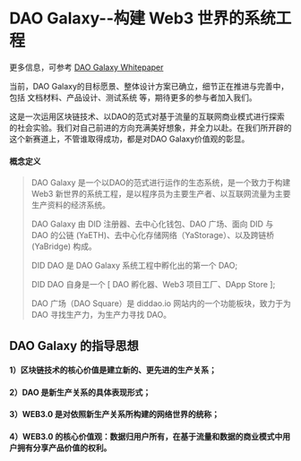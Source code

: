 # DAO Galaxy--构建 Web3 世界的系统工程

更多信息，可参考 [DAO Galaxy Whitepaper](DAO-Galaxy.md)

当前，DAO Galaxy的目标愿景、整体设计方案已确立，细节正在推进与完善中，包括 文档材料、产品设计、测试系统 等，期待更多的参与者加入我们。

这是一次运用区块链技术、以DAO的范式对基于流量的互联网商业模式进行探索的社会实验。我们对自己前进的方向充满美好想象，并全力以赴。在我们所开辟的这个新赛道上，不管谁取得成功，都是对DAO Galaxy价值观的彰显。

#### 概念定义

>
> DAO Galaxy 是一个以DAO的范式进行运作的生态系统，是一个致力于构建 Web3 新世界的系统工程，是以程序员为主要生产者、以互联网流量为主要生产资料的经济系统。
> 
> DAO Galaxy 由 DID 注册器、去中心化钱包、DAO 广场、面向 DID 与 DAO 的公链 (YaETH)、去中心化存储网络（YaStorage）、以及跨链桥 (YaBridge) 构成。
> 
> DID DAO 是 DAO Galaxy 系统工程中孵化出的第一个 DAO;
>
> DID DAO 自身是一个 [ DAO 孵化器、Web3 项目工厂、DApp Store ];
>
> DAO 广场（DAO Square）是 diddao.io 网站内的一个功能板块，致力于为 DAO 寻找生产力，为生产力寻找 DAO。
>

## DAO Galaxy 的指导思想

#### 1）区块链技术的核心价值是建立新的、更先进的生产关系；

#### 2）DAO 是新生产关系的具体表现形式；

#### 3）WEB3.0 是对依照新生产关系所构建的网络世界的统称；

#### 4）WEB3.0 的核心价值观：数据归用户所有，在基于流量和数据的商业模式中用户拥有分享产品价值的权利。
